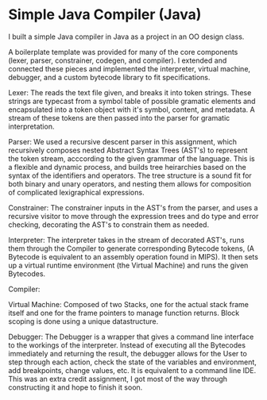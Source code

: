 # Simple Java Compiler (Java)

I built a simple Java compiler in Java as a project in an OO design class.

A boilerplate template was provided for many of the core components (lexer, parser, constrainer, codegen, and compiler). I extended and connected these pieces and implemented the interpreter, virtual machine, debugger, and a custom bytecode library to fit specifications. 

Lexer: The reads the text file given, and breaks it into token strings. These strings are typecast from a symbol table of possible gramatic elements and encapsulated into a token object with it's symbol, content, and metadata. A stream of these tokens are then passed into the parser for gramatic interpretation. 

Parser: We used a recursive descent parser in this assignment, which recursively composes nested Abstract Syntax Trees (AST's) to represent the token stream, acccording to the given grammar of the language. This is a flexible and dynamic process, and builds tree heirarchies based on the syntax of the identifiers and operators. The tree structure is a sound fit for both binary and unary operators, and nesting them allows for composition of complicated lexigraphical expressions. 

Constrainer: The constrainer inputs in the AST's from the parser, and uses a recursive visitor to move through the expression trees and do type and error checking, decorating the AST's to constrain them as needed. 

Interpreter: The interpreter takes in the stream of decorated AST's, runs them through the Compiler to generate corresponding Bytecode tokens, (A Bytecode is equivalent to an assembly operation found in MIPS). It then sets up a virtual runtime environment (the Virtual Machine) and runs the given Bytecodes.

Compiler:

Virtual Machine: Composed of two Stacks, one for the actual stack frame itself and one for the frame pointers to manage function returns. Block scoping is done using a unique datastructure. 

Debugger: The Debugger is a wrapper that gives a command line interface to the workings of the interpreter. Instead of executing all the Bytecodes immediately and returning the result, the debugger allows for the User to step through each action, check the state of the variables and environment, add breakpoints, change values, etc. It is equivalent to a command line IDE. This was an extra credit assignment, I got most of the way through constructing it and hope to finish it soon. 
